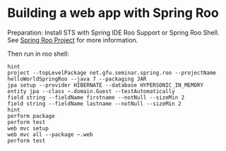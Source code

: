 Building a web app with Spring Roo
==================================
Preparation:
Install STS with Spring IDE Roo Support or Spring Roo Shell. See [Spring Roo Project](http://projects.spring.io/spring-roo/)
for more information.

Then run in roo shell:

```
hint
project --topLevelPackage net.gfu.seminar.spring.roo --projectName helloWorldSpringRoo --java 7 --packaging JAR
jpa setup --provider HIBERNATE --database HYPERSONIC_IN_MEMORY
entity jpa --class ~.domain.Guest --testAutomatically
field string --fieldName firstname --notNull --sizeMin 2
field string --fieldName lastname --notNull --sizeMin 2
hint
perform package
perform test
web mvc setup
web mvc all --package ~.web
perform test
```
